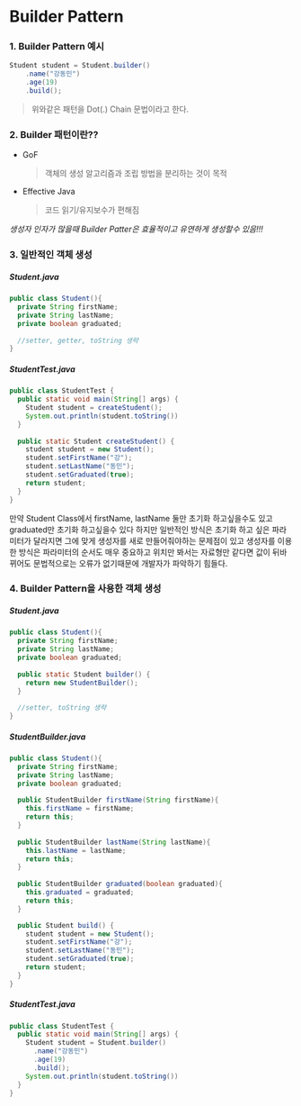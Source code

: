 # Builder Pattern

### 1. Builder Pattern 예시
```java
Student student = Student.builder()
    .name("강동민")
    .age(19)
    .build();
```
> 위와같은 패턴을 Dot(.) Chain 문법이라고 한다.

### 2. Builder 패턴이란??
* GoF
    > 객체의 생성 알고리즘과 조립 방법을 분리하는 것이 목적

* Effective Java  
    > 코드 읽기/유지보수가 편해짐

*생성자 인자가 많을때 Builder Patter은 효율적이고 유연하게 생성할수 있음!!!*

### 3. 일반적인 객체 생성
##### Student.java
```java
public class Student(){
  private String firstName;
  private String lastName;
  private boolean graduated;
  
  //setter, getter, toString 생략
}
```

##### StudentTest.java
```java
public class StudentTest {
  public static void main(String[] args) {
    Student student = createStudent();
    System.out.println(student.toString())
  }
  
  public static Student createStudent() {
    student student = new Student();
    student.setFirstName("강");
    student.setLastName("동민");
    student.setGraduated(true);
    return student;
  }
}
```

만약 Student Class에서 firstName, lastName 둘만 초기화 하고싶을수도 있고 graduated만 초기화 하고싶을수 있다 하지만 일반적인 방식은 초기화 하고 싶은 파라미터가 달라지면 그에 맞게 생성자를 새로 만들어줘야하는 문제점이 있고 생성자를 이용한 방식은 파라미터의 순서도 매우 중요하고 위치만 봐서는 자료형만 같다면 값이 뒤바뀌어도 문법적으로는 오류가 없기때문에 개발자가 파악하기 힘들다.

### 4. Builder Pattern을 사용한 객체 생성
##### Student.java
```java
public class Student(){
  private String firstName;
  private String lastName;
  private boolean graduated;
  
  public static Student builder() {
    return new StudentBuilder();
  }
  
  //setter, toString 생략
}
```

##### StudentBuilder.java
```java
public class Student(){
  private String firstName;
  private String lastName;
  private boolean graduated;
  
  public StudentBuilder firstName(String firstName){
    this.firstName = firstName;
    return this;
  }
  
  public StudentBuilder lastName(String lastName){
    this.lastName = lastName;
    return this;
  }
  
  public StudentBuilder graduated(boolean graduated){
    this.graduated = graduated;
    return this;
  }

  public Student build() {
    student student = new Student();
    student.setFirstName("강");
    student.setLastName("동민");
    student.setGraduated(true);
    return student;
  }
}
```

##### StudentTest.java
```java
public class StudentTest {
  public static void main(String[] args) {
    Student student = Student.builder()
      .name("강동민")
      .age(19)
      .build();
    System.out.println(student.toString())
  }
}
```
